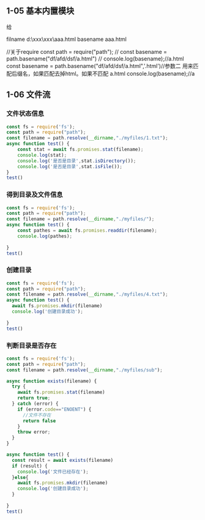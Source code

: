 ## 1-05 基本内置模块
给


filname d:\xxx\xxx\aaa.html
basename aaa.html

//关于require
const path = require("path");
// const basename = path.basename("df/afd/dsf/a.html")
// console.log(basename);//a.html
const basename = path.basename("df/afd/dsf/a.html",'.html')//参数二 用来匹配后缀名，如果匹配去掉html。如果不匹配 a.html
console.log(basename);//a


## 1-06 文件流
### 文件状态信息
```js
const fs = require('fs');
const path = require("path");
const filename = path.resolve(__dirname,"./myfiles/1.txt");
async function test() {
    const stat = await fs.promises.stat(filename);
    console.log(stat);
    console.log('是否是目录',stat.isDirectory());
    console.log('是否是目录',stat.isFile());
}
test()
```
### 得到目录及文件信息
```js
const fs = require('fs');
const path = require("path");
const filename = path.resolve(__dirname,"./myfiles/");
async function test() {
    const pathes = await fs.promises.readdir(filename);
    console.log(pathes);
    
}
test()
```
### 创建目录
```js
const fs = require('fs');
const path = require("path");
const filename = path.resolve(__dirname,"./myfiles/4.txt");
async function test() {
  await fs.promises.mkdir(filename)
  console.log('创建目录成功');
    
}
test()
```
### 判断目录是否存在
```js
const fs = require('fs');
const path = require("path");
const filename = path.resolve(__dirname,"./myfiles/sub");

async function exists(filename) {
  try {
    await fs.promises.stat(filename)
    return true;
  } catch (error) {
    if (error.code=="ENOENT") {
      //文件不存在
      return false
    }
    throw error;
  }
}

async function test() {
  const result = await exists(filename)
  if (result) {
    console.log('文件已经存在');
  }else{
    await fs.promises.mkdir(filename)
    console.log('创建目录成功');
  }
    
}
test()
```